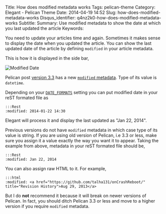 Title: How does modified metadata works
Tags: pelican-theme
Category: Elegant - Pelican Theme
Date: 2014-04-19 14:52
Slug: how-does-modified-metadata-works
Disqus_identifier: q4nz2k0-how-does-modified-metadata-works
Subtitle: 
Summary: Use modified metadata to show the date at which you last updated the article
Keywords: 

You need to update your articles time and again. Sometimes it makes sense to
display the date when you updated the article. You can show the last updated
date of the article by defining `modified` in your article metadata. 

This is how it is displayed in the side bar,

![Modified Date](|filename|/images/elegant-theme_last-modified.png)

Pelican post [version
3.3](https://github.com/getpelican/pelican/releases/tag/3.3.0) has a new
[`modified` metadata](https://github.com/getpelican/pelican/pull/1148). Type of
its value is `datetime`.

Depending on your
[`DATE_FORMATS`](http://docs.getpelican.com/en/latest/settings.html#basic-settings)
setting you can put modified date in your reST formated file as

    :::Rest
    :modified: 2014-01-22 14:30

Elegant will process it and display the last updated as "Jan 22, 2014".

Previous versions do not have `modified` metadata in which case type of its
value is string. If you are using old version of Pelican, i.e 3.3 or less, make
sure you assign it a value exactly the way you want it to appear. Taking the
example from above, metadata in your reST formated file should be,

    :::Rest
    :modified: Jan 22, 2014 

You can also assign raw HTML to it. For example, 

    :::html
    :modified: <a href="https://github.com/talha131/onCrashReboot/" title="Revision History">Aug 29, 2013</a>

But I do **not** recommend it because it will break on newer versions of
Pelican. In fact, you should ditch Pelican 3.3 or less and move to a higher
version if you require `modified` metadata. 

